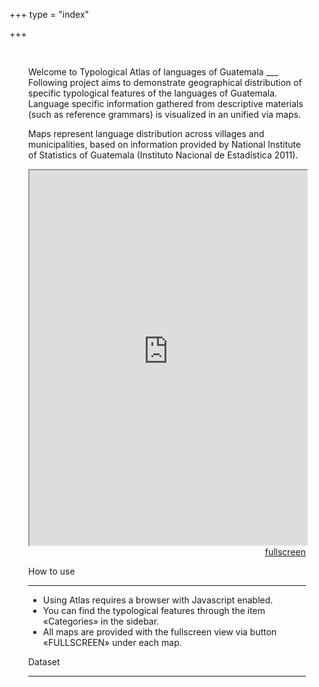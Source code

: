 +++
type = "index"


+++
<head>
<style type="text/css">
	.padding {
		padding: 30px;
	}
</style>
</head>

<body>
<div class="padding">
<span class="author-description">Welcome to Typological Atlas of languages of Guatemala</span>
___
Following project aims to demonstrate geographical distribution of specific typological features of the languages of Guatemala.
Language specific information gathered from descriptive materials (such as reference grammars) is visualized in an unified via maps.

Maps represent language distribution across villages and municipalities, based on information provided by National Institute of Statistics of Guatemala (Instituto Nacional de Estadística 2011).

<iframe src="https://sasha-kozhukhar.github.io/guatemala_atlas/maps/guatemala.html" width = "100%" height = "600px"></iframe>
<div align="right"><a href="https://sasha-kozhukhar.github.io/guatemala_atlas/maps/guatemala.html" target="_blank" class="button">fullscreen</a></div>

<span class="author-description">How to use</span>
___
* Using Atlas requires a browser with Javascript enabled.
* You can find the typological features through the item «<span class="scaps">Categories</span>» in the sidebar. 
* All maps are provided with the fullscreen view via button «<span class="scaps">FULLSCREEN</span>» under each map.

<span class="author-description">Dataset</span>
___


</div>
</body>